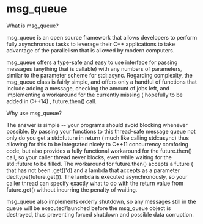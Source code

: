 msg_queue
=========

What is msg_queue?

msg_queue is an open source framework that allows developers to perform fully asynchronous tasks to leverage their C++ applications to take advantage of the parallelism that is allowed by modern computers. 

msg_queue offers a type-safe and easy to use interface for passing messages (anything that is callable) with any numbers of parameters, similar to the parameter scheme for std::async. Regarding complexity, the msg_queue class is fairly simple, and offers only a handful of functions that include adding a message, checking the amount of jobs left, and implementing a workaround for the currently missing ( hopefully to be added in C++14) , future.then() call.

Why use msg_queue?

The answer is simple -- your programs should avoid blocking whenever possible. By passing your functions to this thread-safe message queue not only do you get a std::future in return ( much like calling std::async) thus allowing for this to be integrated nicely to C++11 concurrency comforing code, but also provides a fully functional workaround for the future.then() call, so your caller thread never blocks, even while waiting for the std::future to be filled. The workaround for future.then() accepts a future ( that has not been .get()'d) and a lambda that accepts as a parameter decltype(future.get()). The lambda is executed asynchronously, so your caller thread can specify exactly what to do with the return value from future.get() without incurring the penalty of waiting.

msg_queue also implements orderly shutdown, so any messages still in the queue will be executed/launched before the msg_queue object is destroyed, thus preventing forced shutdown and possible data corruption.

